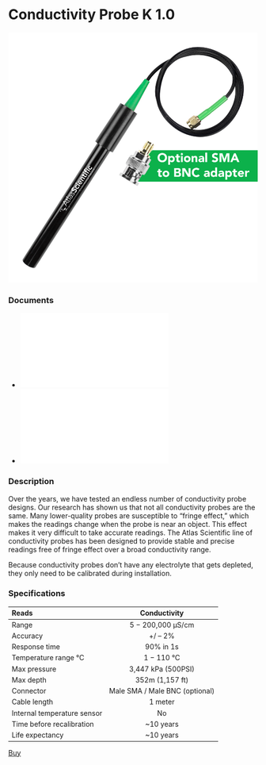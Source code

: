 # Conductivity Probe K 1.0

![](./Conductivity-probe-K-1.0-01-optional.jpg)

### Documents
* ![Conductivity Probe Datasheet](./EC_K_1.0_probe.pdf)
* ![How to measure the conductivity of soil](./ec_soil.pdf)

### Description

Over the years, we have tested an endless number of conductivity probe designs. Our research has shown us that not all conductivity probes are the same. Many lower-quality probes are susceptible to “fringe effect,” which makes the readings change when the probe is near an object. This effect makes it very difficult to take accurate readings. The Atlas Scientific line of conductivity probes has been designed to provide stable and precise readings free of fringe effect over a broad conductivity range. 


Because conductivity probes don’t have any electrolyte that gets depleted, they only need to be calibrated during installation. 

### Specifications


| Reads                       |          Conductivity          |
|:--------------------------- |:------------------------------:|
| Range                       |       5 − 200,000 μS/cm        |
| Accuracy                    |            +/ – 2%             |
| Response time               |           90% in 1s            |
| Temperature range °C        |           1 − 110 °C           |
| Max pressure                |       3,447 kPa (500PSI)       |
| Max depth                   |        352m (1,157 ft)         |
| Connector                   | Male SMA / Male BNC (optional) |
| Cable length                |            1 meter             |
| Internal temperature sensor |               No               |
| Time before recalibration   |           ~10 years            |
| Life expectancy             |           ~10 years            |

[Buy](https://atlas-scientific.com/probes/conductivity-probe-k-1-0/)
